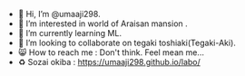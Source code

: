 - 👋 Hi, I’m @umaaji298.
- 👀 I’m interested in world of Araisan mansion .
- 🌱 I’m currently learning ML.
- 💞️ I’m looking to collaborate on tegaki toshiaki(Tegaki-Aki).
- 😸 How to reach me : Don't think. Feel mean me...
- ♻ Sozai okiba : https://umaaji298.github.io/labo/

<!---
umaaji298/umaaji298 is a ✨ special ✨ repository because its `README.md` (this file) appears on your GitHub profile.
You can click the Preview link to take a look at your changes.
--->
